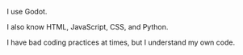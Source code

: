 I use Godot.

I also know HTML, JavaScript, CSS, and Python.

I have bad coding practices at times, but I understand my own code.
